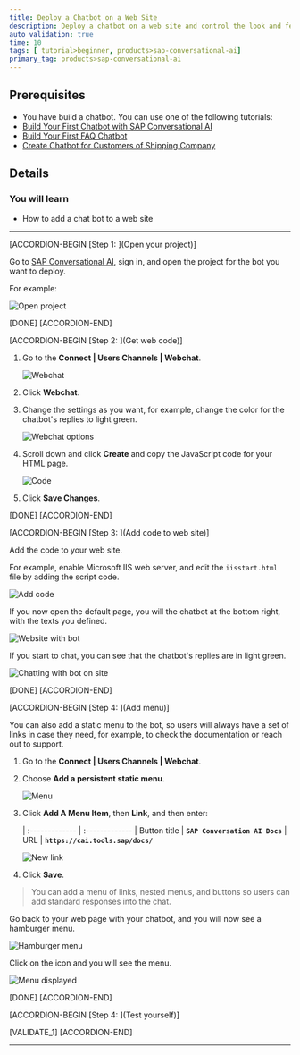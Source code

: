 ```yaml
---
title: Deploy a Chatbot on a Web Site
description: Deploy a chatbot on a web site and control the look and feel.
auto_validation: true
time: 10
tags: [ tutorial>beginner, products>sap-conversational-ai]
primary_tag: products>sap-conversational-ai
---
```


## Prerequisites
 - You have build a chatbot. You can use one of the following tutorials:
 - [Build Your First Chatbot with SAP Conversational AI](cai-bot-getting-started)
 - [Build Your First FAQ Chatbot](conversational-ai-faq-chatbot-beginner)
 - [Create Chatbot for Customers of Shipping Company](group.cai-shipping-bot)

## Details
### You will learn
  - How to add a chat bot to a web site

---

[ACCORDION-BEGIN [Step 1: ](Open your project)]

Go to [SAP Conversational AI](https://cai.tools.sap/signup), sign in, and open the project for the bot you want to deploy.

For example:

![Open project](OpenProject.png)


[DONE]
[ACCORDION-END]

[ACCORDION-BEGIN [Step 2: ](Get web code)]

1. Go to the **Connect | Users Channels | Webchat**.

    ![Webchat](Webchat.png)

2. Click **Webchat**.

3. Change the settings as you want, for example, change the color for the chatbot's replies to light green.

    ![Webchat options](Webchat-options.png)

4. Scroll down and click **Create** and copy the JavaScript code for your HTML page.

    ![Code](Webchat-code.png)

5. Click **Save Changes**.

[DONE]
[ACCORDION-END]


[ACCORDION-BEGIN [Step 3: ](Add code to web site)]

Add the code to your web site.

For example, enable Microsoft IIS web server, and edit the `iisstart.html` file by adding the script code.

![Add code](AddCode.png)

If you now open the default page, you will the chatbot at the bottom right, with the texts you defined.

![Website with bot](AddCode-website.png)

If you start to chat, you can see that the chatbot's replies are in light green.

![Chatting with bot on site](AddCode-website2.png)

[DONE]
[ACCORDION-END]



[ACCORDION-BEGIN [Step 4: ](Add menu)]

You can also add a static menu to the bot, so users will always have a set of links in case they need, for example, to check the documentation or reach out to support.

1. Go to the **Connect | Users Channels | Webchat**.

2. Choose **Add a persistent static menu**.

    ![Menu](menu1.png)

3. Click **Add A Menu Item**, then **Link**, and then enter:


    |  :------------- | :-------------
    |  Button title   | **`SAP Conversation AI Docs`**
    |  URL           | **`https://cai.tools.sap/docs/`**

    ![New link](menu2.png)

4. Click **Save**.

>You can add a menu of links, nested menus, and buttons so users can add standard responses into the chat.

Go back to your web page with your chatbot, and you will now see a hamburger menu.

![Hamburger menu](menu-test.png)

Click on the icon and you will see the menu.

![Menu displayed](menu-test2.png)

[DONE]
[ACCORDION-END]





[ACCORDION-BEGIN [Step 4: ](Test yourself)]



[VALIDATE_1]
[ACCORDION-END]



---
